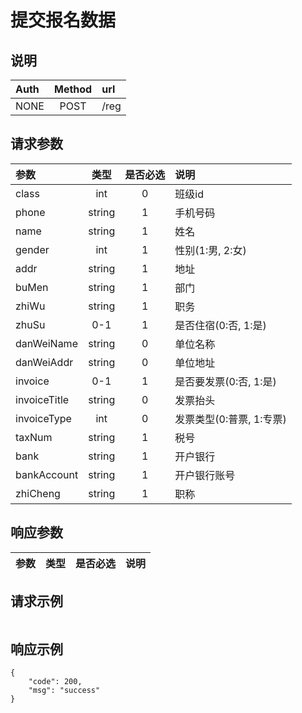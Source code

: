 # 提交报名数据

## 说明

|  Auth  |  Method  |  url  |
| :----  | :----:   | :---- |
|  NONE  |  POST  |  /reg  |

## 请求参数

|  参数  |  类型  |  是否必选  |  说明  |
| :---- | :----: | :----:   | :----  |
| class | int | 0 | 班级id |
| phone | string | 1 | 手机号码 |
| name | string | 1 | 姓名 |
| gender | int | 1 | 性别(1:男, 2:女) |
| addr | string | 1 | 地址 |
| buMen | string | 1 | 部门 |
| zhiWu | string | 1 | 职务 |
| zhuSu | 0-1 | 1 | 是否住宿(0:否, 1:是) |
| danWeiName | string | 0 | 单位名称 |
| danWeiAddr | string | 0 | 单位地址 |
| invoice | 0-1 | 1 | 是否要发票(0:否, 1:是) |
| invoiceTitle | string | 0 | 发票抬头 |
| invoiceType | int | 0 | 发票类型(0:普票, 1:专票) |
| taxNum | string | 1 | 税号 |
| bank | string | 1 | 开户银行 |
| bankAccount | string | 1 | 开户银行账号 |
| zhiCheng | string | 1 | 职称 |

## 响应参数

|  参数  |  类型  |  是否必选  |  说明  |
| :---- | :----: | :----:   | :----  |

## 请求示例

```
```

## 响应示例

```
{
    "code": 200,
    "msg": "success"
}
```